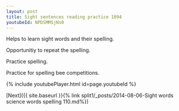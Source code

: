 ```yaml
---
layout: post
title: Sight sentences reading practice 1094
youtubeId: NPDSMMSjNs0
---
```

 
 
Helps to learn sight words and their spelling.

Opportunitiy to repeat the spelling. 

Practice spelling. 
 
Practice for spelling bee competitions. 
 
{% include youtubePlayer.html id=page.youtubeId %}
 
 

[Next]({{ site.baseurl }}{% link  split1/_posts/2014-08-06-Sight words science words spelling 110.md%})
 
